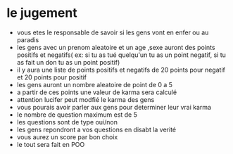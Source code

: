 # le jugement

- vous etes le responsable de savoir si les gens vont en enfer ou au paradis
- les gens avec un prenom aleatoire et un age ,sexe auront des points positifs et negatifs( ex: si tu as tué quelqu'un tu as un point negatif, si tu as fait un don tu as un point positif)
- il y aura une liste de points positifs et negatifs de 20 points pour negatif et 20 points pour positif
- les gens auront un nombre aleatoire de point de 0 a 5
- a partir de ces points une valeur de karma sera calculé
- attention lucifer peut modfié le karma des gens
- vous pourais avoir parler aux gens pour determiner leur vrai karma
- le nombre de question maximum est de 5
- les questions sont de type oui/non
- les gens repondront a vos questions en disabt la verité
- vous aurez un score par bon choix
- le tout sera fait en POO

